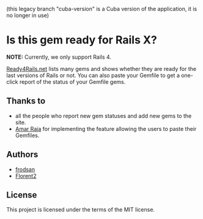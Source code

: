 (this legacy branch "cuba-version" is a Cuba version of the application, it is no longer in use)

# Is this gem ready for Rails X?

**NOTE:** Currently, we only support Rails 4.

[Ready4Rails.net](http://www.ready4rails4.net/) lists many gems and shows whether they are ready
for the last versions of Rails or not. You can also paste your Gemfile to get
a one-click report of the status of your Gemfile gems.

## Thanks to

* all the people who report new gem statuses and add new gems to the site.
* [Amar Raja](https://github.com/amarraja) for implementing the feature allowing the users to paste their Gemfiles.

## Authors

* [frodsan](https://github.com/frodsan)
* [Florent2](https://github.com/Florent2)

## License

This project is licensed under the terms of the MIT license.
